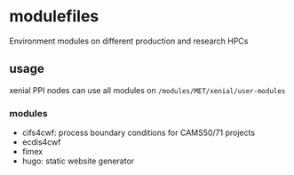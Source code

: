 # modulefiles
Environment modules on different production and research HPCs

## usage
xenial PPI nodes can use all modules on `/modules/MET/xenial/user-modules`

### modules
- cifs4cwf: process boundary conditions for CAMS50/71 projects
- ecdis4cwf
- fimex
- hugo: static website generator
